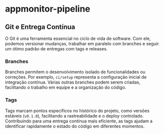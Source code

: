 # appmonitor-pipeline

## Git e Entrega Contínua

O Git é uma ferramenta essencial no ciclo de vida de software. Com ele, podemos versionar mudanças, trabalhar em paralelo com branches e seguir um ótimo padrão de entregas com tags e releases.

### Branches

Branches permitem o desenvolvimento isolado de funcionalidades ou correções. Por exemplo, `ci/setup` representa a configuração inicial de integração contínua. Várias outras branches podem serem criadas, facilitando o trabalho em equipe e a organização do código.

### Tags

Tags marcam pontos específicos no histórico do projeto, como versões estáveis (`v0.1.0`), facilitando a rastreabilidade e o deploy controlado. Contribuindo para uma entrega contínua mais eficiente, as tags ajudam a identificar rapidamente o estado do código em diferentes momentos.
